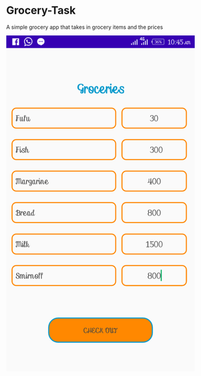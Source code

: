# Grocery-Task
A simple grocery app that takes in grocery items and the prices 


![screenshots](https://github.com/Officialboniface/Grocery-Task/blob/master/Screenshot_20200421-104529.png)
